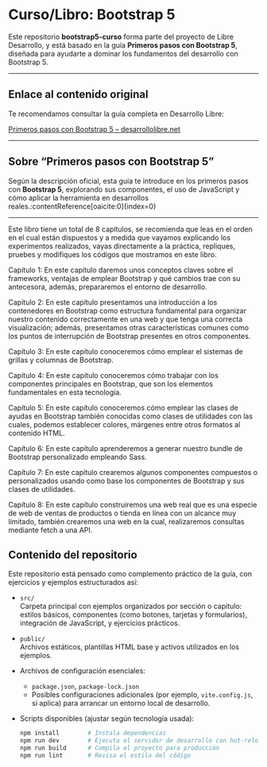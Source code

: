 # Curso/Libro: Bootstrap 5

Este repositorio **bootstrap5-curso** forma parte del proyecto de Libre Desarrollo, y está basado en la guía **Primeros pasos con Bootstrap 5**, diseñada para ayudarte a dominar los fundamentos del desarrollo con Bootstrap 5.

---

##  Enlace al contenido original

Te recomendamos consultar la guía completa en Desarrollo Libre:

[Primeros pasos con Bootstrap 5 – desarrollolibre.net](https://www.desarrollolibre.net/libros/primeros-pasos-con-bootstrap-5)

---

##  Sobre “Primeros pasos con Bootstrap 5”

Según la descripción oficial, esta guía te introduce en los primeros pasos con **Bootstrap 5**, explorando sus componentes, el uso de JavaScript y cómo aplicar la herramienta en desarrollos reales.:contentReference[oaicite:0]{index=0}

---

Este libro tiene un total de 8 capítulos, se recomienda que leas en el orden en el cual están dispuestos y a medida que vayamos explicando los experimentos realizados, vayas directamente a la práctica, repliques, pruebes y modifiques los códigos que mostramos en este libro.

Capítulo 1: En este capítulo daremos unos conceptos claves sobre el frameworks, ventajas de emplear Bootstrap y qué cambios trae con su antecesora, además, prepararemos el entorno de desarrollo.

Capítulo 2: En este capítulo presentamos una introducción a los contenedores en Bootstrap como estructura fundamental para organizar nuestro contenido correctamente en una web y que tenga una correcta visualización; además, presentamos otras características comunes como los puntos de interrupción de Bootstrap presentes en otros componentes.

Capítulo 3: En este capítulo conoceremos cómo emplear el sistemas de grillas y columnas de Bootstrap.

Capítulo 4: En este capítulo conoceremos cómo trabajar con los componentes principales en Bootstrap, que son los elementos fundamentales en esta tecnología.

Capítulo 5: En este capítulo conoceremos cómo emplear las clases de ayudas en Bootstrap también conocidas como clases de utilidades con las cuales, podemos establecer colores, márgenes entre otros formatos al contenido HTML.

Capítulo 6: En este capítulo aprenderemos a generar nuestro bundle de Bootstrap personalizado empleando Sass.

Capítulo 7: En este capítulo crearemos algunos componentes compuestos o personalizados usando como base los componentes de Bootstrap y sus clases de utilidades.

Capítulo 8: En este capítulo construiremos una web real que es una especie de web de ventas de productos o tienda en línea con un alcance muy limitado, también crearemos una web en la cual, realizaremos consultas mediante fetch a una API.


##  Contenido del repositorio

Este repositorio está pensado como complemento práctico de la guía, con ejercicios y ejemplos estructurados así:

- `src/`  
  Carpeta principal con ejemplos organizados por sección o capítulo: estilos básicos, componentes (como botones, tarjetas y formularios), integración de JavaScript, y ejercicios prácticos.

- `public/`  
  Archivos estáticos, plantillas HTML base y activos utilizados en los ejemplos.

- Archivos de configuración esenciales:  
  - `package.json`, `package-lock.json`  
  - Posibles configuraciones adicionales (por ejemplo, `vite.config.js`, si aplica) para arrancar un entorno local de desarrollo.

- Scripts disponibles (ajustar según tecnología usada):

  ```bash
  npm install        # Instala dependencias
  npm run dev        # Ejecuta el servidor de desarrollo con hot-reload
  npm run build      # Compila el proyecto para producción
  npm run lint       # Revisa el estilo del código
